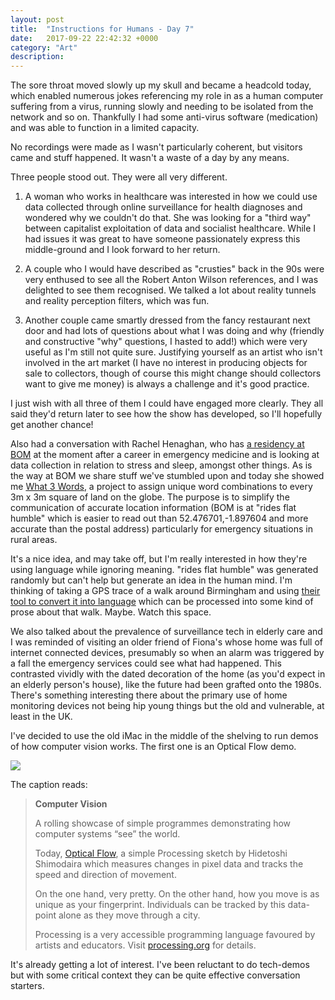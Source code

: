 ```yaml
---
layout: post
title:  "Instructions for Humans - Day 7"
date:   2017-09-22 22:42:32 +0000
category: "Art"
description: 
---
```


The sore throat moved slowly up my skull and became a headcold today, which enabled numerous jokes referencing my role in as a human computer suffering from a virus, running slowly and needing to be isolated from the network and so on. Thankfully I had some anti-virus software (medication) and was able to function in a limited capacity. 

No recordings were made as I wasn't particularly coherent, but visitors came and stuff happened. It wasn't a waste of a day by any means. 

Three people stood out. They were all very different. 

1) A woman who works in healthcare was interested in how we could use data collected through online surveillance for health diagnoses and wondered why we couldn't do that. She was looking for a "third way" between capitalist exploitation of data and socialist healthcare. While I had issues it was great to have someone passionately express this middle-ground and I look forward to her return. 

2) A couple who I would have described as "crusties" back in the 90s were very enthused to see all the Robert Anton Wilson references, and I was delighted to see them recognised. We talked a lot about reality tunnels and reality perception filters, which was fun. 

3) Another couple came smartly dressed from the fancy restaurant next door and had lots of questions about what I was doing and why (friendly and constructive "why" questions, I hasted to add!) which were very useful as I'm still not quite sure. Justifying yourself as an artist who isn't involved in the art market (I have no interest in producing objects for sale to collectors, though of course this might change should collectors want to give me money) is always a challenge and it's good practice. 

I just wish with all three of them I could have engaged more clearly. They all said they'd return later to see how the show has developed, so I'll hopefully get another chance! 

Also had a conversation with Rachel Henaghan, who has [a residency at BOM](http://www.bom.org.uk/2017/06/28/new-artists-in-residence-at-bom/) at the moment after a career in emergency medicine and is looking at data collection in relation to stress and sleep, amongst other things. As is the way at BOM we share stuff we've stumbled upon and today she showed me [What 3 Words](https://what3words.com/), a project to assign unique word combinations to every 3m x 3m square of land on the globe. The purpose is to simplify the communication of accurate location information (BOM is at "rides flat humble" which is easier to read out than 52.476701,-1.897604 and more accurate than the postal address) particularly for emergency situations in rural areas.

It's a nice idea, and may take off, but I'm really interested in how they're using language while ignoring meaning. "rides flat humble" was generated randomly but can't help but generate an idea in the human mind. I'm thinking of taking a GPS trace of a walk around Birmingham and using [their tool to convert it into language](https://what3words.com/developers/batch-converter/) which can be processed into some kind of prose about that walk. Maybe. Watch this space. 

We also talked about the prevalence of surveillance tech in elderly care and I was reminded of visiting an older friend of Fiona's whose home was full of internet connected devices, presumably so when an alarm was triggered by a fall the emergency services could see what had happened. This contrasted vividly with the dated decoration of the home (as you'd expect in an elderly person's house), like the future had been grafted onto the 1980s. There's something interesting there about the primary use of home monitoring devices not being hip young things but the old and vulnerable, at least in the UK. 

I've decided to use the old iMac in the middle of the shelving to run demos of how computer vision works. The first one is an Optical Flow demo. 

![](http://peteashton.com/images/compvismotion.jpg)

The caption reads: 

> **Computer Vision**
> 
> A rolling showcase of simple programmes demonstrating how computer systems “see” the world.
> 
> Today, [Optical Flow](https://www.dropbox.com/s/qi9u6xgirnw0xxd/Optical_Flow.pde?dl=0), a simple Processing sketch by Hidetoshi Shimodaira which measures changes in pixel data and tracks the speed and direction of movement. 
> 
> On the one hand, very pretty. On the other hand, how you move is as unique as your fingerprint. Individuals can be tracked by this data-point alone as they move through a city. 
> 
> Processing is a very accessible programming language favoured by artists and educators. Visit [processing.org](http://processing.org) for details. 

It's already getting a lot of interest. I've been reluctant to do tech-demos but with some critical context they can be quite effective conversation starters.
